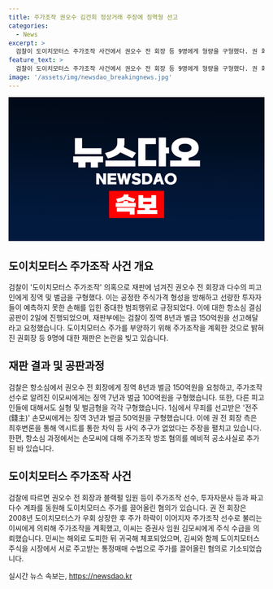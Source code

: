 ```yaml
---
title: 주가조작 권오수 김건희 정상거래 주장에 징역형 선고
categories:
  - News
excerpt: >
  검찰이 도이치모터스 주가조작 사건에서 권오수 전 회장 등 9명에게 형량을 구형했다. 권 회장에게는 징역 8년과 벌금 150억원을 요청했으며, 주가조작 선수와 투자자문사에도 각각 형을 구했다. 권 회장 측은 차익 등 사익 추구가 없었다고 주장하며, 주식전문가와 투자자문사 측도 관여 부인했다. 또한, 권 회장 등은 주가를 일으켜 올리기 위해 다수의 계좌를 동원했다는 의혹이 제기되고 있다.
feature_text: >
  검찰이 도이치모터스 주가조작 사건에서 권오수 전 회장 등 9명에게 형량을 구형했다. 권 회장에게는 징역 8년과 벌금 150억원을 요청했으며, 주가조작 선수와 투자자문사에도 각각 형을 구했다. 권 회장 측은 차익 등 사익 추구가 없었다고 주장하며, 주식전문가와 투자자문사 측도 관여 부인했다. 또한, 권 회장 등은 주가를 일으켜 올리기 위해 다수의 계좌를 동원했다는 의혹이 제기되고 있다.
image: '/assets/img/newsdao_breakingnews.jpg'
---
```


<p><img src="/assets/img/newsdao_breakingnews.jpg" alt="cryptoinkorea 속보" /></p>

<h2 data-ke-size="size26">도이치모터스 주가조작 사건 개요</h2>

<p data-ke-size="size16">검찰이 '도이치모터스 주가조작' 의혹으로 재판에 넘겨진 권오수 전 회장과 다수의 피고인에게 징역 및 벌금을 구형했다. 이는 공정한 주식가격 형성을 방해하고 선량한 투자자들이 예측하지 못한 손해를 입힌 중대한 범죄행위로 규정되었다. 이에 대한 항소심 결심 공판이 2일에 진행되었으며, 재판부에는 검찰이 징역 8년과 벌금 150억원을 선고해달라고 요청했습니다. 도이치모터스 주가를 부양하기 위해 주가조작을 계획한 것으로 밝혀진 권회장 등 9명에 대한 재판은 논란을 빚고 있습니다.</p>

<h2 data-ke-size="size26">재판 결과 및 공판과정</h2>

<p data-ke-size="size16">검찰은 항소심에서 권오수 전 회장에게 징역 8년과 벌금 150억원을 요청하고, 주가조작 선수로 알려진 이모씨에게는 징역 7년과 벌금 100억원을 구형했습니다. 또한, 다른 피고인들에 대해서도 실형 및 벌금형을 각각 구형했습니다. 1심에서 무죄를 선고받은 '전주(錢主)' 손모씨에게는 징역 3년과 벌금 50억원을 구형했습니다. 이에 권 전 회장 측은 최후변론을 통해 엑시트를 통한 차익 등 사익 추구가 없었다는 주장을 펼치고 있습니다. 한편, 항소심 과정에서는 손모씨에 대해 주가조작 방조 혐의를 예비적 공소사실로 추가된 바 있습니다.</p>

<h2 data-ke-size="size26">도이치모터스 주가조작 사건</h2>

<p data-ke-size="size16">검찰에 따르면 권오수 전 회장과 블랙펄 임원 등이 주가조작 선수, 투자자문사 등과 짜고 다수 계좌를 동원해 도이치모터스 주가를 끌어올린 혐의가 있습니다. 권 전 회장은 2008년 도이치모터스가 우회 상장한 후 주가 하락이 이어지자 주가조작 선수로 불리는 이씨에게 의뢰해 주가조작을 계획했고, 이씨는 증권사 임원 김모씨에게 주식 수급을 의뢰했습니다. 민씨는 해외로 도피한 뒤 귀국해 체포되었으며, 김씨와 함께 도이치모터스 주식을 시장에서 서로 주고받는 통정매매 수법으로 주가를 끌어올린 혐의로 기소되었습니다.</p>
실시간 뉴스 속보는, <a href="https://newsdao.kr" rel="dofollow">https://newsdao.kr</a>


